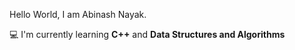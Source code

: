 Hello World, I am Abinash Nayak.

💻 I'm currently learning **C++** and **Data Structures and Algorithms**